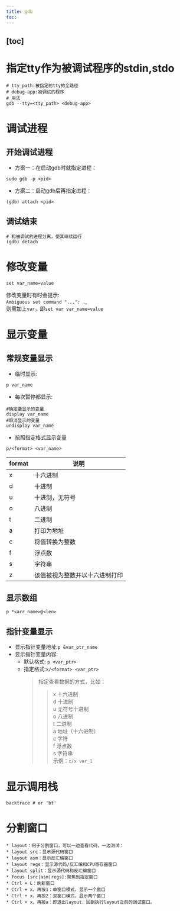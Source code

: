 ```yaml
---
title: gdb
toc: 
---
```

[toc]
---
# 指定tty作为被调试程序的stdin,stdo
```shell
# tty_path:被指定的tty的全路径
# debug-app:被调试的程序
# 用法
gdb --tty=<tty_path> <debug-app>
```
# 调试进程
## 开始调试进程

* 方案一：在启动gdb时就指定进程：
```shell
sudo gdb -p <pid>
```

* 方案二：启动gdb后再指定进程：
```shell
(gdb) attach <pid>
```
## 调试结束
```shell
# 和被调试的进程分离，使其继续运行
(gdb) detach
```

# 修改变量

```shell
set var_name=value
```
修改变量时有时会提示:  
`Ambiguous set command "...": .`,  
则需加上`var`，即`set var var_name=value`

# 显示变量
## 常规变量显示
* 临时显示:
```shell
p var_name
```
* 每次暂停都显示:
```shell
#确定要显示的变量
display var_name
#取消显示的变量
undisplay var_name
```
* 按照指定格式显示变量
```shell
p/<format> <var_name>
```
format| 说明|
|-    |-    |
|x    |十六进制|
|d    |十进制|
|u    |十进制，无符号|
|o    |八进制|
|t    |二进制|
|a    |打印为地址|
|c    |将值转换为整数|
|f    |浮点数
|s    |字符串|
|z    |该值被视为整数并以十六进制打印|

## 显示数组  
```shell
p *<arr_name>@<len>
```
## 指针变量显示
* 显示指针变量地址:`p &var_ptr_name`
* 显示指针变量内容:
    * 默认格式: `p <var_ptr>`
    * 指定格式:`x/<format> <var_ptr> `
        ><format> 指定查看数据的方式，比如：
        >>x 十六进制  
        >>d 十进制  
        >>u 无符号十进制  
        >>o 八进制  
        >>t 二进制  
        >>a 地址（十六进制）  
        >>c 字符  
        >>f 浮点数  
        >>s 字符串  
        >示例：`x/x var_1`
# 显示调用栈
```shell
backtrace # or 'bt'
```
# 分割窗口
    * layout：用于分割窗口，可以一边查看代码，一边测试：
    * layout src：显示源代码窗口
    * layout asm：显示反汇编窗口
    * layout regs：显示源代码/反汇编和CPU寄存器窗口
    * layout split：显示源代码和反汇编窗口
    * focus [src|asm|regs]:聚焦到指定窗口
    * Ctrl + L：刷新窗口
    * Ctrl + x，再按1：单窗口模式，显示一个窗口
    * Ctrl + x，再按2：双窗口模式，显示两个窗口
    * Ctrl + x，再按a：即退出layout，回到执行layout之前的调试窗口。
